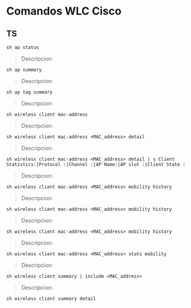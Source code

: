 # Comandos WLC Cisco 
## TS
```
sh ap status
```
> Descripcion: 
```
sh ap summary
```
> Descripcion: 
```
sh ap tag summary
```
> Descripcion: 
```
sh wireless client mac-address
```
> Descripcion: 
```
sh wireless client mac-address <MAC_address> detail
```
> Descripcion: 
```
sh wireless client mac-address <MAC_address> detail | s Client Statistics:|Protocol :|Channel :|AP Name:|AP slot :|Client State :
```
> Descripcion: 
```
sh wireless client mac-address <MAC_address> mobility history
```
> Descripcion: 
```
sh wireless client mac-address <MAC_address> mobility history
```
> Descripcion: 
```
sh wireless client mac-address <MAC_address> mobility history
```
> Descripcion: 
```
sh wireless client mac-address <MAC_address> stats mobility
```
> Descripcion: 
```
sh wireless client summary | include <MAC_address>
```
> Descripcion: 
```
sh wireless client summary detail
```
